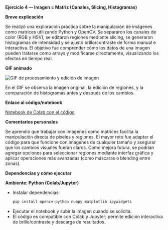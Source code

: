 **Ejercicio 4 — Imagen = Matriz (Canales, Slicing, Histogramas)**

**Breve explicación**

Se realizó una exploración práctica sobre la manipulación de imágenes como matrices utilizando Python y OpenCV. Se separaron los canales de color (RGB y HSV), se editaron regiones mediante slicing, se generaron histogramas de intensidad y se ajustó brillo/contraste de forma manual e interactiva. El objetivo fue comprender cómo los datos de una imagen pueden tratarse como arrays y modificarse directamente, visualizando los efectos en tiempo real.

**GIF animado**

![GIF de procesamiento y edición de imagen](04_imagen_matriz_pixeles/Ejecucion.gif)

En el GIF se observa la imagen original, la edición de regiones, y la comparación de histogramas antes y después de los cambios.

**Enlace al código/notebook**

[Notebook de Colab con el código](04_imagen_matriz_pixeles/04_imagen_matriz_pixeles.ipynb)

**Comentarios personales**

Se aprendió que trabajar con imágenes como matrices facilita la manipulación directa de píxeles y regiones. El mayor reto fue adaptar el código para que funcione con imágenes de cualquier tamaño y asegurar que los cambios visuales fueran claros. Como mejora futura, se podrian agregar opciones para seleccionar regiones mediante interfaz gráfica y aplicar operaciones más avanzadas (como máscaras o blending entre zonas).

**Dependencias y cómo ejecutar** 
 
**Ambiente: Python (Colab/Jupyter)**
- Instalar dependencias:  
  ```bash
  pip install opencv-python numpy matplotlib ipywidgets
  ```
- Ejecutar el notebook y subir la imagen cuando se solicita.  
- El código es compatible con Colab y Jupyter; permite edición interactiva de brillo/contraste y descarga de resultados.